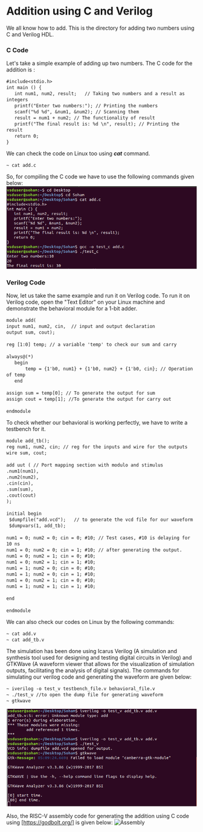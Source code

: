 # Addition using C and Verilog #

We all know how to add. This is the directory for adding two numbers using C and Verilog HDL.

### C Code ###
Let's take a simple example of adding up two numbers. The C code for the addition is :
```
#include<stdio.h>
int main () {
   int num1, num2, result;   // Taking two numbers and a result as integers
   printf("Enter two numbers:"); // Printing the numbers
   scanf("%d %d", &num1, &num2); // Scanning them
   result = num1 + num2; // The functionality of result
   printf("The final result is: %d \n", result); // Printing the result
   return 0;
}
```
We can check the code on Linux too using ***cat*** command.
```
~ cat add.c
```
So, for compiling the C code we have to use the following commands given below:
![Compilation](/week1/Task2/Addition/c.png)

### Verilog Code ###

Now, let us take the same example and run it on Verilog code. To run it on Verilog code, open the "Text Editor" on your Linux machine and demonstrate the behavioral module for a 1-bit adder.
```
module add( 
input num1, num2, cin,  // input and output declaration
output sum, cout);

reg [1:0] temp; // a variable 'temp' to check our sum and carry

always@(*)
   begin
       temp = {1'b0, num1} + {1'b0, num2} + {1'b0, cin}; // Operation of temp
   end

assign sum = temp[0]; // To generate the output for sum
assign cout = temp[1]; //To generate the output for carry out

endmodule 
```
To check whether our behavioral is working perfectly, we have to write a testbench for it.
```
module add_tb();
reg num1, num2, cin; // reg for the inputs and wire for the outputs
wire sum, cout;

add uut ( // Port mapping section with modulo and stimulus
.num1(num1),
.num2(num2),
.cin(cin),
.sum(sum),
.cout(cout)
);

initial begin  
 $dumpfile("add.vcd");   // to generate the vcd file for our waveform
 $dumpvars(1, add_tb);

num1 = 0; num2 = 0; cin = 0; #10; // Test cases, #10 is delaying for 10 ns 
num1 = 0; num2 = 0; cin = 1; #10; // after generating the output.
num1 = 0; num2 = 1; cin = 0; #10;
num1 = 0; num2 = 1; cin = 1; #10;
num1 = 1; num2 = 0; cin = 0; #10;
num1 = 1; num2 = 0; cin = 1; #10;
num1 = 0; num2 = 1; cin = 0; #10;
num1 = 1; num2 = 1; cin = 1; #10;

end

endmodule
```
We can also check our codes on Linux by the following commands:
```
~ cat add.v
~ cat add_tb.v
```
The simulation has been done using Icarus Verilog (A simulation and synthesis tool used for designing and testing digital circuits in Verilog) and GTKWave (A waveform viewer that allows for the visualization of simulation outputs, facilitating the analysis of digital signals). The commands for simulating our verilog code and generating the waveform are given below:
```
~ iverilog -o test_v testbench_file.v behavioral_file.v
~ ./test_v //to open the dump file for generating waveform
~ gtkwave
```
![compilation](/week1/Task2/Addition/verilog_compilation.png)

Also, the RISC-V assembly code for generating the addition using C code using [https://godbolt.org/] is given below:
![Assembly]()
